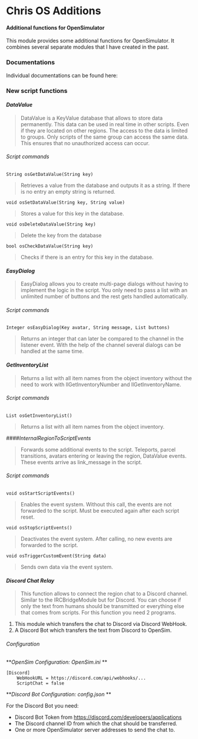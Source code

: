 # Chris OS Additions
#### Additional functions for OpenSimulator

This module provides some additional functions for OpenSimulator.
It combines several separate modules that I have created in the past. 

### Documentations
Individual documentations can be found here:

### New script functions

#### *DataValue*
> DataValue is a KeyValue database that allows to store data permanently. This data can be used in real time in other scripts. Even if they are located on other regions. The access to the data is limited to groups. Only scripts of the same group can access the same data. This ensures that no unauthorized access can occur.

###### Script commands
`String osGetDataValue(String key)`
> Retrieves a value from the database and outputs it as a string. If there is no entry an empty string is returned.

`void osSetDataValue(String key, String value)`
> Stores a value for this key in the database.

`void osDeleteDataValue(String key)`
> Delete the key from the database

`bool osCheckDataValue(String key)`
> Checks if there is an entry for this key in the database.

#### *EasyDialog*
> EasyDialog allows you to create multi-page dialogs without having to implement the logic in the script. You only need to pass a list with an unlimited number of buttons and the rest gets handled automatically.

###### Script commands
`Integer osEasyDialog(Key avatar, String message, List buttons)`
> Returns an integer that can later be compared to the channel in the listener event. With the help of the channel several dialogs can be handled at the same time.

#### *GetInventoryList*
> Returns a list with all item names from the object inventory without the need to work with llGetInventoryNumber and llGetInventoryName.

###### Script commands
`List osGetInventoryList()`
> Returns a list with all item names from the object inventory.

####*InternalRegionToScriptEvents*
> Forwards some additional events to the script. Teleports, parcel transitions, avatars entering or leaving the region, DataValue events. These events arrive as link_message in the script.

###### Script commands
`void osStartScriptEvents()`
> Enables the event system. Without this call, the events are not forwarded to the script. Must be executed again after each script reset.

`void osStopScriptEvents()`
> Deactivates the event system. After calling, no new events are forwarded to the script.

`void osTriggerCustomEvent(String data)`
> Sends own data via the event system.

#### *Discord Chat Relay*
> This function allows to connect the region chat to a Discord channel. Similar to the IRCBridgeModule but for Discord. You can choose if only the text from humans should be transmitted or everything else that comes from scripts.
For this function you need 2 programs. 
1) This module which transfers the chat to Discord via Discord WebHook.
2) A Discord Bot which transfers the text from Discord to OpenSim.

###### Configuration

***OpenSim Configuration: OpenSim.ini* **

	[Discord]
		WebHookURL = https://discord.com/api/webhooks/...
		ScriptChat = false

***Discord Bot Configuration: config.json* **

For the Discord Bot you need:
 - Discord Bot Token from https://discord.com/developers/applications
 - The Discord channel ID from which the chat should be transferred.
 - One or more OpenSimulator server addresses to send the chat to.
